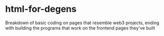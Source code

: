 # html-for-degens
Breakdown of basic coding on pages that resemble web3 projects, ending with building the programs that work on the frontend pages they've built
